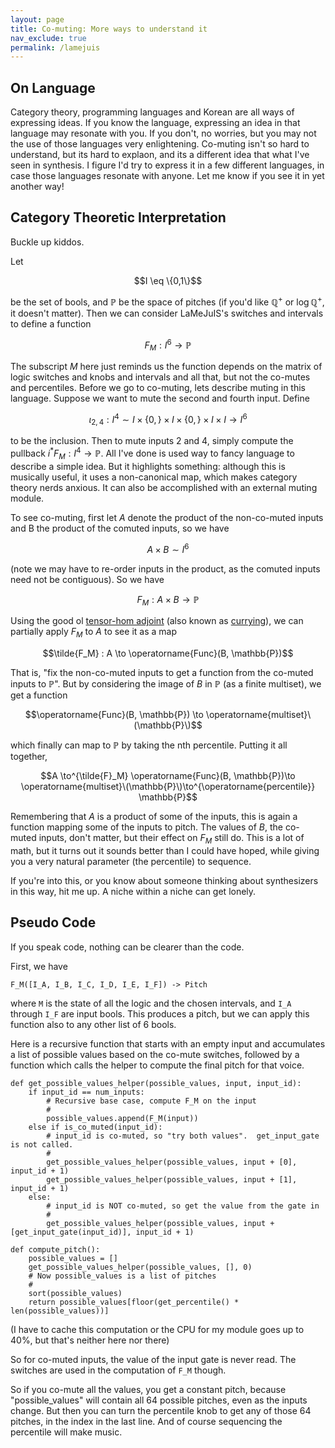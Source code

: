 ```yaml
---
layout: page
title: Co-muting: More ways to understand it
nav_exclude: true
permalink: /lamejuis
---
```


## On Language

Category theory, programming languages and Korean are all ways of expressing ideas.  If you know the language, expressing an idea in that language may resonate with you.  If you don't, no worries, but you may not the use of those languages very enlightening.  Co-muting isn't so hard to understand, but its hard to explaon, and its a different idea that what I've seen in synthesis.  I figure I'd try to express it in a few different languages, in case those languages resonate with anyone.  Let me know if you see it in yet another way!

## Category Theoretic Interpretation

Buckle up kiddos.

Let 

$$I \eq \{0,1\}$$

be the set of bools, and $\mathbb{P}$ be the space of pitches (if you'd like $\mathbb{Q}^+$ or $\log{\mathbb{Q}^+}$, it doesn't matter).  Then we can consider LaMeJuIS's switches and intervals to define a function

$$F_M : I^6 \to \mathbb{P}$$

The subscript $M$ here just reminds us the function depends on the matrix of logic switches and knobs and intervals and all that, but not the co-mutes and percentiles.  Before we go to co-muting, lets describe muting in this language.  Suppose we want to mute the second and fourth input.  Define

$$\iota_{2,4} : I^4 \sim I\times \{0,\}\times I\times \{0,\}\times I\times I \to I^6$$

to be the inclusion.  Then to mute inputs 2 and 4, simply compute the pullback $i^*F_M:I^4\to\mathbb{P}$.  All I've done is used way to fancy language to describe a simple idea. But it highlights something: although this is musically useful, it uses a non-canonical map, which makes category theory nerds anxious.  It can also be accomplished with an external muting module.

To see co-muting, first let $A$ denote the product of the non-co-muted inputs and B the product of the comuted inputs, so we have

$$A\times B \sim I^6$$

(note we may have to re-order inputs in the product, as the comuted inputs need not be contiguous).  So we have

$$F_M:A\times B \to \mathbb{P}$$

Using the good ol [tensor-hom adjoint](https://en.wikipedia.org/wiki/Tensor-hom_adjunction) (also known as [currying](https://en.wikipedia.org/wiki/Currying)), we can partially apply $F_M$ to $A$ to see it as a map

$$\tilde{F_M} : A \to \operatorname{Func}(B, \mathbb{P})$$

That is, "fix the non-co-muted inputs to get a function from the co-muted inputs to $\mathbb{P}$".  But by considering the image of $B$ in $\mathbb{P}$ (as a finite multiset), we get a function

$$\operatorname{Func}(B, \mathbb{P}) \to \operatorname{multiset}\(\mathbb{P}\)$$

which finally can map to $\mathbb{P}$ by taking the nth percentile.  Putting it all together,

$$A \to^{\tilde{F}_M} \operatorname{Func}(B, \mathbb{P})\to \operatorname{multiset}\(\mathbb{P}\)\to^{\operatorname{percentile}} \mathbb{P}$$

Remembering that $A$ is a product of some of the inputs, this is again a function mapping some of the inputs to pitch.  The values of $B$, the co-muted inputs, don't matter, but their effect on $F_M$ still do.  This is a lot of math, but it turns out it sounds better than I could have hoped, while giving you a very natural parameter (the percentile) to sequence.

If you're into this, or you know about someone thinking about synthesizers in this way, hit me up.  A niche within a niche can get lonely.

## Pseudo Code

If you speak code, nothing can be clearer than the code.  

First, we have

```
F_M([I_A, I_B, I_C, I_D, I_E, I_F]) -> Pitch
```

where `M` is the state of all the logic and the chosen intervals, and `I_A` through `I_F` are input bools.  This produces a pitch, but we can apply this function also to any other list of 6 bools.  

Here is a recursive function that starts with an empty input and accumulates a list of possible values based on the co-mute switches, followed by a function which calls the helper to compute the final pitch for that voice.

```
def get_possible_values_helper(possible_values, input, input_id):
    if input_id == num_inputs:
        # Recursive base case, compute F_M on the input
        #
        possible_values.append(F_M(input))
    else if is_co_muted(input_id):
        # input_id is co-muted, so "try both values".  get_input_gate is not called.
        #
        get_possible_values_helper(possible_values, input + [0], input_id + 1)
        get_possible_values_helper(possible_values, input + [1], input_id + 1)
    else:
        # input_id is NOT co-muted, so get the value from the gate in
        #
        get_possible_values_helper(possible_values, input + [get_input_gate(input_id)], input_id + 1)

def compute_pitch():
    possible_values = []
    get_possible_values_helper(possible_values, [], 0)
    # Now possible_values is a list of pitches
    #
    sort(possible_values)
    return possible_values[floor(get_percentile() * len(possible_values))]
```

(I have to cache this computation or the CPU for my module goes up to 40%, but that's neither here nor there)
 
So for co-muted inputs, the value of the input gate is never read.  The switches are used in the computation of `F_M` though.  

So if you co-mute all the values, you get a constant pitch, because "possible_values" will contain all 64 possible pitches, even as the inputs change.  But then you can turn the percentile knob to get any of those 64 pitches, in the index in the last line.  And of course sequencing the percentile will make music.


